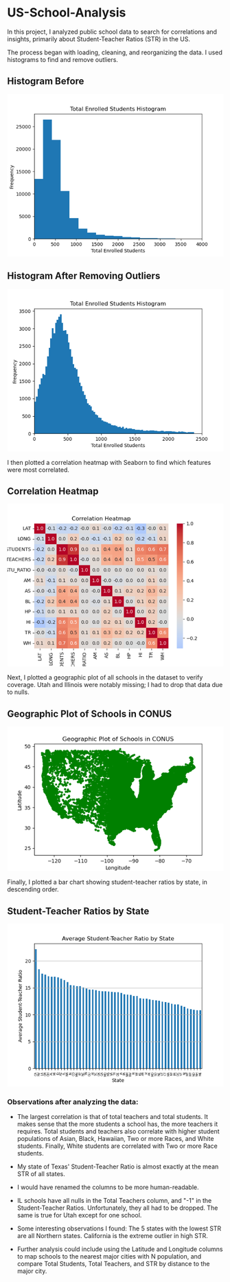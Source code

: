 # US-School-Analysis

In this project, I analyzed public school data to search for correlations and insights, primarily about Student-Teacher Ratios (STR) in the US.

The process began with loading, cleaning, and reorganizing the data. I used histograms to find and remove outliers.

## Histogram Before
![Histogram Before](output_files/histogram_before.png)

## Histogram After Removing Outliers
![Histogram After](output_files/histogram_after.png)

I then plotted a correlation heatmap with Seaborn to find which features were most correlated.

## Correlation Heatmap
![Correlation Heatmap](output_files/heatmap.png)

Next, I plotted a geographic plot of all schools in the dataset to verify coverage. Utah and Illinois were notably missing; I had to drop that data due to nulls.

## Geographic Plot of Schools in CONUS
![Geographic Plot of Schools](output_files/Geo_plot_conus.png)

Finally, I plotted a bar chart showing student-teacher ratios by state, in descending order.

## Student-Teacher Ratios by State
![Student-Teacher Ratios by State](output_files/sorted_STR.png)

### Observations after analyzing the data:

- The largest correlation is that of total teachers and total students. It makes sense that the more students a school has, the more teachers it requires. Total students and teachers also correlate with higher student populations of Asian, Black, Hawaiian, Two or more Races, and White students. Finally, White students are correlated with Two or more Race students.

- My state of Texas' Student-Teacher Ratio is almost exactly at the mean STR of all states.

- I would have renamed the columns to be more human-readable.

- IL schools have all nulls in the Total Teachers column, and "-1" in the Student-Teacher Ratios. Unfortunately, they all had to be dropped. The same is true for Utah except for one school.

- Some interesting observations I found: The 5 states with the lowest STR are all Northern states. California is the extreme outlier in high STR.

- Further analysis could include using the Latitude and Longitude columns to map schools to the nearest major cities with N population, and compare Total Students, Total Teachers, and STR by distance to the major city.
